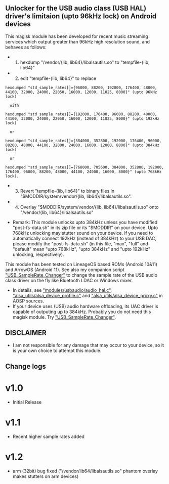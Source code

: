 ## Unlocker for the USB audio class (USB HAL) driver's limitaion (upto 96kHz lock) on Android devices

This magisk module has been developed for recent music streaming services which output greater than 96kHz high resolution sound, and behaves as follows:

* 1. hexdump "/vendor/{lib, lib64}/libalsautils.so" to "tempfile-{lib, lib64}"
       
* 2. edit "tempfile-{lib, lib64}" to replace
```
hexdumped "std_sample_rates[]={96000, 88200, 192000, 176400, 48000, 44100, 32000, 24000, 22050, 16000, 12000, 11025, 8000}" (upto 96kHz lock)

  with

hexdumped "std_sample_rates[]={192000, 176400, 96000, 88200, 48000, 44100, 32000, 24000, 22050, 16000, 12000, 11025, 8000}" (upto 192kHz lock)	

  or

hexdumped "std_sample_rates[]={384000, 352800, 192000, 176400, 96000, 88200, 48000, 44100, 32000, 24000, 16000, 12000, 8000}" (upto 384kHz lock)

  or

hexdumped "std_sample_rates[]={768000, 705600, 384000, 352800, 192000, 176400, 96000, 88200, 48000, 44100, 24000, 16000, 8000}" (upto 768kHz lock).
```

* 3. Revert "tempfile-{lib, lib64}" to binary files in "$MODDIR/system/vendor/{lib, lib64}/libalsautils.so".

* 4. Overlay "$MODDIR/system/vendor/{lib, lib64}/libalsautils.so" onto "/vendor/{lib, lib64}/libalsautils.so"

* Remark: This module unlocks upto 384kHz unless you have modified "post-fs-data.sh" in its zip file or its "$MODDIR" on your device. Upto 768kHz unlocking may stutter sound on your device. If you need to automatically connect 192kHz (instead of 384kHz) to your USB DAC, please modify the "post-fs-data.sh" (in this file, "max", "full" and "default" mean "upto 768kHz", "upto 384kHz" and "upto 192kHz" unlocking, respectively).


This module has been tested on LineageOS based ROMs (Android 10&11) and ArrowOS (Android 11). See also my companion script ["USB_SampleRate_Changer"](https://github.com/yzyhk904/USB_SampleRate_Changer) to change the sample rate of the USB audio class driver on the fly like Bluetooth LDAC or Windows mixer.
* In details, see ["modules/usbaudio/audio_hal.c"](https://android.googlesource.com/platform/hardware/libhardware/+/master/modules/usbaudio/audio_hal.c), ["alsa_utils/alsa_device_profile.c"](https://android.googlesource.com/platform/system/media/+/master/alsa_utils/alsa_device_profile.c) and ["alsa_utils/alsa_device_proxy.c"](https://android.googlesource.com/platform/system/media/+/master/alsa_utils/alsa_device_proxy.c) in AOSP sources.
* If your device uses (USB) audio hardware offloading, its UAC driver is capable of outputing up to 384kHz. Probably you do not need this magisk module. Try ["USB_SampleRate_Changer"](https://github.com/yzyhk904/USB_SampleRate_Changer).

## DISCLAIMER

* I am not responsible for any damage that may occur to your device, 
   so it is your own choice to attempt this module.

## Change logs

# v1.0
* Initial Release

# v1.1
* Recent higher sample rates added

# v1.2
* arm (32bit) bug fixed ("/vendor/lib64/libalsautils.so" phantom overlay makes stutters on arm devices)

##
